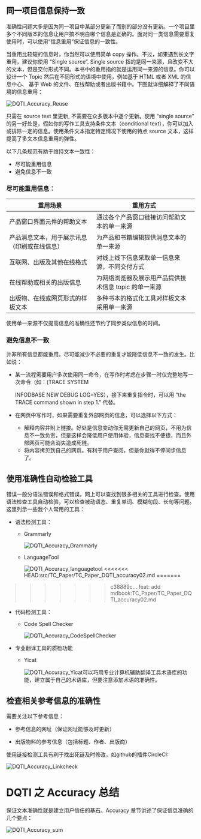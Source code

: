 ## 同一项目信息保持一致

准确性问题大多是因为同一项目中某部分更新了而别的部分没有更新。一个项目里多个不同版本的信息让用户搞不明白哪个信息是正确的。面对同一类信息需要重复使用时，可以使用“信息重用”保证信息的一致性。

当重用比较短的信息时，你当然可以使用简单 copy 操作。不过，如果遇到长文字重用，建议你使用 “Single source”. Single source 指的是同一来源，且改变不大的文本，但是交付形式不同。本书中的重用指的就是运用同一来源的信息。你可以设计一个 Topic 然后在不同形式的语境中使用，例如基于 HTML 或者 XML 的信息中心、 基于 Web 的文件、在线帮助或者出版书籍中。下图就详细解释了不同语境的信息重用：

![DQTI_Accuracy_Reuse](../images/DQTI_Accuracy_Reuse.png)

只需在 source text 里更新, 不需要在众多版本中逐个更新。使用 “single source” 的另一好处是，假如你的写作工具支持条件文本（conditional text），你可以加入或排除一定的信息。使用条件文本指定特定情况下使用的特点 source 文本，这样提高了多文本信息重用的弹性。

以下几条规范有助于维持文本一致性：

- 尽可能重用信息
- 避免信息不一致

### 尽可能重用信息：

| 重用场景                                     | 重用方式                                              |
| -------------------------------------------- | ----------------------------------------------------- |
| 产品窗口界面元件的帮助文本                   | 通过各个产品窗口链接访问帮助文本的单一来源            |
| 产品消息文本，用于展示讯息（印刷或在线信息） | 为产品和书籍编辑提供消息文本的单一来源                |
| 互联网、出版及其他在线格式                   | 对线上线下信息采取单一信息来源，不同交付方式          |
| 在线帮助或相关的出版信息                     | 为网络浏览器及展示用产品提供技术信息 topic 的单一来源 |
| 出版物、在线或网页形式的样板文本             | 多种书本的格式化工具对样板文本采用单一来源            |

使用单一来源不仅提高信息的准确性还节约了同步类似信息的时间。

### 避免信息不一致

并非所有信息都能重用。尽可能减少不必要的重复才能降低信息不一致的发生。比如说：

- 某一流程需要用户多次使用同一命令，在写作时考虑在步骤一时仅完整地写一次命令（如：(TRACE SYSTEM 

  INFODBASE NEW DEBUG LOG=YES），接下来重复指令时，可以用 “the TRACE command shown in step 1.” 代替。

- 在网页中写作时，如果需要重复外部网页的信息，可以选择以下方式：

  - 解释内容并附上链接。好处是信息变动你无需更新自己的网页，不用为信息不一致负责，但是这样会降低用户使用体验，信息查找不便捷，而且外部网页可能会消失造成死链。
  - 将内容拷贝到自己的网页。有利于用户查阅，但是你就得不停同步信息了。

## 使用准确性自动检验工具

错误一般分语法错误和格式错误，网上可以查找到很多相关的工具进行检查。使用语法检查工具自动检验，可以检查被动语态、重复单词、模糊句段、长句等问题。这里列示一些我个人常用的工具：

- 语法检测工具：

  - Grammarly

    ![DQTI_Accuracy_Grammarly](../images/DQTI_Accuracy_Grammarly.png)

  - LanguageTool
  
    ![DQTI_Accuracy_languagetool](../images/DQTI_Accuracy_languagetool.png)
<<<<<<< HEAD:src/TC_Paper/TC_Paper_DQTI_accuracy02.md
=======

>>>>>>> c38889c... feat: add mdbook:TC_Paper/TC_Paper_DQTI_accuracy02.md

- 代码检测工具：

  - Code Spell Checker
  
    ![DQTI_Accuracy_CodeSpellChecker](../images/DQTI_Accuracy_CodeSpellChecker.png)
  
- 专业翻译工具的质检功能
  - Yicat
  
    ![DQTI_Accuracy_Yicat](../images/DQTI_Accuracy_Yicat.png)可以巧用专业计算机辅助翻译工具术语库的功能，建立属于自己的术语库，但要注意添加术语的准确性。
  

## 检查相关参考信息的准确性

需要关注以下参考信息：

- 参考信息的网址（保证网址能够及时更新）

- 出版物料的参考信息（包括标题、作者、出版商）

使用链接检测工具有利于找出死链及时修改，如github的插件CircleCI:

![DQTI_Accuracy_Linkcheck](../images/DQTI_Accuracy_Linkcheck.png)

 # DQTI 之 Accuracy 总结

保证文本准确性就是建立用户信任的基石。Accuracy 章节讲述了保证信息准确的几个要点：

![DQTI_Accuracy_sum](../images/DQTI_Accuracy_sum.png)









